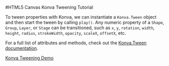 
#HTML5 Canvas Konva Tweening Tutorial

To tween properties with Konva, we can instantiate a `Konva.Tween` object
and then start the tween by calling `play()`.  Any numeric property of a `Shape`,
`Group`, `Layer`, or `Stage` can be transitioned, such as `x`, `y`, `rotation`,
`width`, `height`, `radius`, `strokeWidth`, `opacity`, `scaleX`, `offsetX`, etc.

For a full list of attributes and methods, check out the [Konva.Tween documentation](http://konva.github.io/api/Konva.Tween.html).

<a class="jsbin-embed" href="http://jsbin.com/rixufe/1/embed?js,output">Konva Tweening Demo</a><script src="http://static.jsbin.com/js/embed.js"></script>
